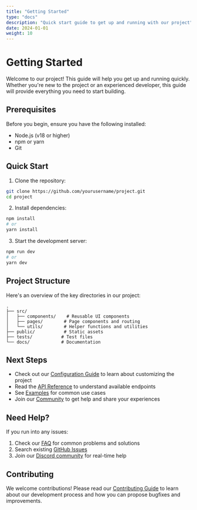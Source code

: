 ```yaml
---
title: "Getting Started"
type: "docs" 
description: "Quick start guide to get up and running with our project"
date: 2024-01-01
weight: 10
---
```


# Getting Started

Welcome to our project! This guide will help you get up and running quickly. Whether you're new to the project or an experienced developer, this guide will provide everything you need to start building.

## Prerequisites

Before you begin, ensure you have the following installed:

- Node.js (v18 or higher)
- npm or yarn
- Git

## Quick Start

1. Clone the repository:

```bash
git clone https://github.com/yourusername/project.git
cd project
```

2. Install dependencies:

```bash
npm install
# or
yarn install
```

3. Start the development server:

```bash
npm run dev
# or
yarn dev
```

## Project Structure

Here's an overview of the key directories in our project:

```
.
├── src/
│   ├── components/    # Reusable UI components
│   ├── pages/        # Page components and routing
│   └── utils/        # Helper functions and utilities
├── public/           # Static assets
├── tests/           # Test files
└── docs/            # Documentation
```

## Next Steps

- Check out our [Configuration Guide](/docs/configuration) to learn about customizing the project
- Read the [API Reference](/api) to understand available endpoints
- See [Examples](/examples) for common use cases
- Join our [Community](/community) to get help and share your experiences

## Need Help?

If you run into any issues:

1. Check our [FAQ](/faq) for common problems and solutions
2. Search existing [GitHub Issues](https://github.com/yourusername/project/issues)
3. Join our [Discord community](https://discord.gg/yourproject) for real-time help

## Contributing

We welcome contributions! Please read our [Contributing Guide](/contributing) to learn about our development process and how you can propose bugfixes and improvements.